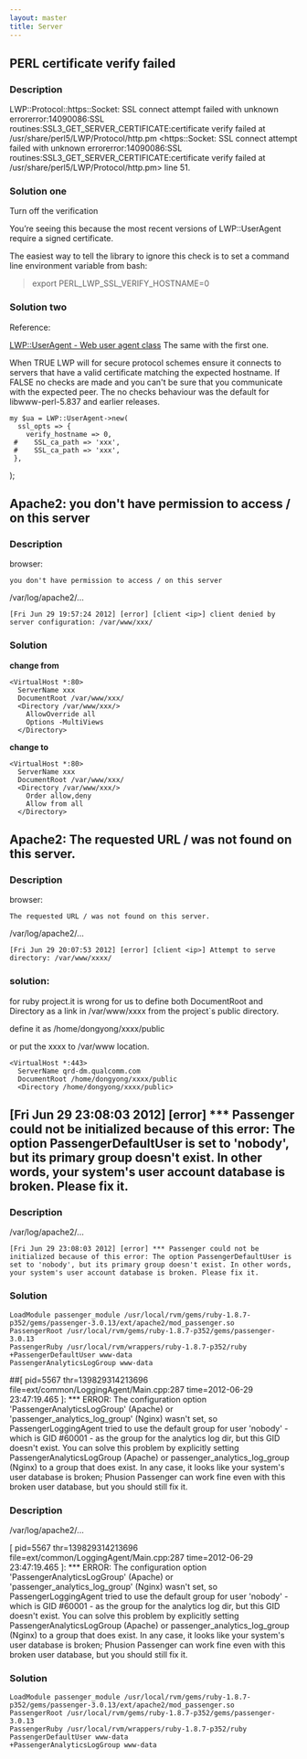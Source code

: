 ```yaml
---
layout: master
title: Server
---
```


## PERL certificate verify failed

### Description

LWP::Protocol::https::Socket: SSL connect attempt failed with unknown errorerror:14090086:SSL routines:SSL3_GET_SERVER_CERTIFICATE:certificate verify failed at /usr/share/perl5/LWP/Protocol/http.pm <https::Socket: SSL connect attempt failed with unknown errorerror:14090086:SSL routines:SSL3_GET_SERVER_CERTIFICATE:certificate verify failed at /usr/share/perl5/LWP/Protocol/http.pm>  line 51.

### Solution one

Turn off the verification

You’re seeing this because the most recent versions of LWP::UserAgent require a signed certificate. 

The easiest way to tell the library to ignore this check is to set a command line environment variable from bash:

> export PERL_LWP_SSL_VERIFY_HOSTNAME=0

### Solution two

Reference: 

[LWP::UserAgent - Web user agent class](http://cpan.uwinnipeg.ca/htdocs/libwww-perl/LWP/UserAgent.html#code_verify_hostname_code_gt_bool)
The same with the first one.

When TRUE LWP will for secure protocol schemes ensure it connects to servers that have a valid certificate matching the expected hostname. If FALSE no checks are made and you can't be sure that you communicate with the expected peer. The no checks behaviour was the default for libwww-perl-5.837 and earlier releases.

    my $ua = LWP::UserAgent->new(
      ssl_opts => {
        verify_hostname => 0,
     #    SSL_ca_path => 'xxx',
     #    SSL_ca_path => 'xxx',
     },
   );


## Apache2: you don't have permission to access / on this server

### Description

browser: 
    
    you don't have permission to access / on this server

/var/log/apache2/...

    [Fri Jun 29 19:57:24 2012] [error] [client <ip>] client denied by server configuration: /var/www/xxx/

### Solution

**change from** 

    <VirtualHost *:80>
      ServerName xxx
      DocumentRoot /var/www/xxx/
      <Directory /var/www/xxx/>
        AllowOverride all
        Options -MultiViews
      </Directory>

**change to**

    <VirtualHost *:80>
      ServerName xxx
      DocumentRoot /var/www/xxx/
      <Directory /var/www/xxx/>
        Order allow,deny
        Allow from all
      </Directory>


## Apache2: The requested URL / was not found on this server.
 

### Description

browser: 
    
    The requested URL / was not found on this server.

/var/log/apache2/...

    [Fri Jun 29 20:07:53 2012] [error] [client <ip>] Attempt to serve directory: /var/www/xxxx/

### solution:

for ruby project.it is wrong for us to define both DocumentRoot and Directory as a link in /var/www/xxxx from the project`s public directory. 

define it as /home/dongyong/xxxx/public

or put the xxxx to /var/www location.
 
    <VirtualHost *:443>
      ServerName qrd-dm.qualcomm.com
      DocumentRoot /home/dongyong/xxxx/public
      <Directory /home/dongyong/xxxx/public>

 

## [Fri Jun 29 23:08:03 2012] [error] *** Passenger could not be initialized because of this error: The option PassengerDefaultUser is set to 'nobody', but its primary group doesn't exist. In other words, your system's user account database is broken. Please fix it.

### Description

/var/log/apache2/...

    [Fri Jun 29 23:08:03 2012] [error] *** Passenger could not be initialized because of this error: The option PassengerDefaultUser is set to 'nobody', but its primary group doesn't exist. In other words, your system's user account database is broken. Please fix it.

### Solution

    LoadModule passenger_module /usr/local/rvm/gems/ruby-1.8.7-p352/gems/passenger-3.0.13/ext/apache2/mod_passenger.so
    PassengerRoot /usr/local/rvm/gems/ruby-1.8.7-p352/gems/passenger-3.0.13
    PassengerRuby /usr/local/rvm/wrappers/ruby-1.8.7-p352/ruby
    +PassengerDefaultUser www-data
    PassengerAnalyticsLogGroup www-data


##[ pid=5567 thr=139829314213696 file=ext/common/LoggingAgent/Main.cpp:287 time=2012-06-29 23:47:19.465 ]: *** ERROR: The configuration option 'PassengerAnalyticsLogGroup' (Apache) or 'passenger_analytics_log_group' (Nginx) wasn't set, so PassengerLoggingAgent tried to use the default group for user 'nobody' - which is GID #60001 - as the group for the analytics log dir, but this GID doesn't exist. You can solve this problem by explicitly setting PassengerAnalyticsLogGroup (Apache) or passenger_analytics_log_group (Nginx) to a group that does exist. In any case, it looks like your system's user database is broken; Phusion Passenger can work fine even with this broken user database, but you should still fix it.

### Description

/var/log/apache2/...

[ pid=5567 thr=139829314213696 file=ext/common/LoggingAgent/Main.cpp:287 time=2012-06-29 23:47:19.465 ]: *** ERROR: The configuration option 'PassengerAnalyticsLogGroup' (Apache) or 'passenger_analytics_log_group' (Nginx) wasn't set, so PassengerLoggingAgent tried to use the default group for user 'nobody' - which is GID #60001 - as the group for the analytics log dir, but this GID doesn't exist. You can solve this problem by explicitly setting PassengerAnalyticsLogGroup (Apache) or passenger_analytics_log_group (Nginx) to a group that does exist. In any case, it looks like your system's user database is broken; Phusion Passenger can work fine even with this broken user database, but you should still fix it.

### Solution


    LoadModule passenger_module /usr/local/rvm/gems/ruby-1.8.7-p352/gems/passenger-3.0.13/ext/apache2/mod_passenger.so
    PassengerRoot /usr/local/rvm/gems/ruby-1.8.7-p352/gems/passenger-3.0.13
    PassengerRuby /usr/local/rvm/wrappers/ruby-1.8.7-p352/ruby
    PassengerDefaultUser www-data
    +PassengerAnalyticsLogGroup www-data